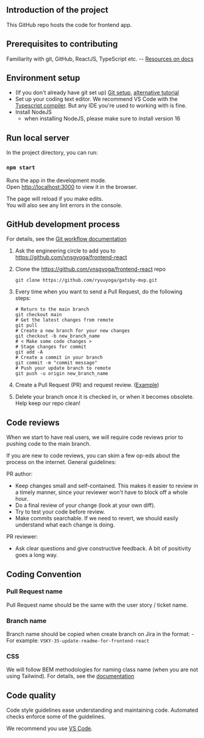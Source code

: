 ## Introduction of the project

This GitHub repo hosts the code for frontend app.

## Prerequisites to contributing

Familiarity with git, GitHub, ReactJS, TypeScript etc. --
[Resources on docs](https://docs.google.com/document/d/1gb4guaKaanr3YSyFiZLnCvzCEcgNacph0eE5RN06Yno/edit?usp=sharing)

## Environment setup

- (If you don't already have git set up) [Git setup](https://git-scm.com/book/en/v2/Getting-Started-First-Time-Git-Setup), [alternative tutorial](https://docs.github.com/en/github/getting-started-with-github/set-up-git)
- Set up your coding text editor. We recommend VS Code with the [Typescript compiler](https://code.visualstudio.com/docs/languages/typescript#_installing-the-typescript-compiler). But any IDE you're used to working with is fine.
- Install NodeJS 
  - when installing NodeJS, please make sure to install version 16

## Run local server

In the project directory, you can run:

### `npm start`

Runs the app in the development mode.\
Open [http://localhost:3000](http://localhost:3000) to view it in the browser.

The page will reload if you make edits.\
You will also see any lint errors in the console.

## GitHub development process

For details, see the [Git workflow documentation](https://sheer-salmon-602.notion.site/VSKY-Git-Workflow-cee2cf44a68446e0882febd2d3b5c4c3)

1. Ask the engineering circle to add you to <https://github.com/vnsgyoga/frontend-react>

2. Clone the <https://github.com/vnsgyoga/frontend-react> repo

   ```shell
   git clone https://github.com/ryuuyoga/gatsby-mvp.git
   ```

3. Every time when you want to send a Pull Request, do the following steps:

   ```shell
   # Return to the main branch
   git checkout main
   # Get the latest changes from remote
   git pull
   # Create a new branch for your new changes
   git checkout -b new_branch_name
   # < Make some code changes >
   # Stage changes for commit
   git add -A
   # Create a commit in your branch
   git commit -m "commit message"
   # Push your update branch to remote
   git push -u origin new_branch_name
   ```

4. Create a Pull Request (PR) and request review. ([Example](https://sheer-salmon-602.notion.site/VSKY-Git-Workflow-cee2cf44a68446e0882febd2d3b5c4c3))

5. Delete your branch once it is checked in, or when it becomes obsolete. Help keep our repo clean!

## Code reviews

When we start to have real users, we will require code reviews prior to pushing
code to the main branch.

If you are new to code reviews, you can skim a few op-eds about the process on
the internet. General guidelines:

PR author:

- Keep changes small and self-contained. This makes it easier to review in a
  timely manner, since your reviewer won't have to block off a whole hour.
- Do a final review of your change (look at your own diff).
- Try to test your code before review.
- Make commits searchable. If we need to revert, we should easily
  understand what each change is doing.

PR reviewer:

- Ask clear questions and give constructive feedback. A bit of positivity goes a long way.

## Coding Convention

### Pull Request name

Pull Request name should be the same with the user story / ticket name.

### Branch name

Branch name should be copied when create branch on Jira in the format: <Issue key> - <Isuue summary>
For example: `VSKY-35-update-readme-for-frontend-react`

### CSS

We will follow BEM methodologies for naming class name (when you are not using Tailwind). For details, see the [documentation](https://getbem.com/introduction/) 

## Code quality

Code style guidelines ease understanding and maintaining code. Automated checks
enforce some of the guidelines.

We recommend you use [VS Code](https://code.visualstudio.com/docs/introvideos/basics).